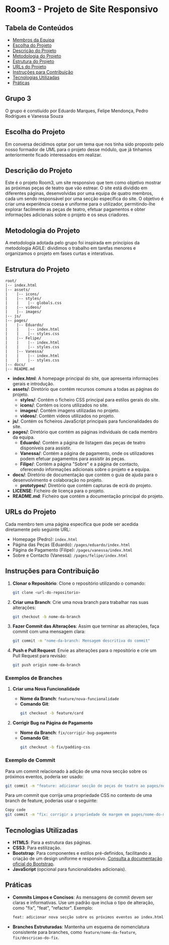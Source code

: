 # Room3 - Projeto de Site Responsivo

## Tabela de Conteúdos
- [Membros da Equipa](#grupo-3)
- [Escolha do Projeto](#escolha-do-projeto)
- [Descrição do Projeto](#descrição-do-projeto)
- [Metodologia do Projeto](#metodologia-do-projeto)
- [Estrutura do Projeto](#estrutura-do-projeto)
- [URLs do Projeto](#urls-do-projeto)
- [Instruções para Contribuição](#instruções-para-contribuição)
- [Tecnologias Utilizadas](#tecnologias-utilizadas)
- [Práticas](#práticas)

## Grupo 3

O grupo é constiuído por Eduardo Marques, Felipe Mendonça, Pedro Rodrigues e Vanessa Souza

## Escolha do Projeto

Em conversa decidimos optar por um tema que nos tinha sido proposto pelo nosso formador de UML para o projeto desse módulo, que já tínhamos anteriormente ficado interessados em realizar.

## Descrição do Projeto

Este é o projeto Room3, um site responsivo que tem como objetivo mostrar as próximas peças de teatro que vão estrear. O site está dividido em diferentes páginas, desenvolvidas por uma equipa de quatro membros, cada um sendo responsável por uma secção específica do site. O objetivo é criar uma experiência coesa e uniforme para o utilizador, permitindo-lhe explorar facilmente as peças de teatro, efetuar pagamentos e obter informações adicionais sobre o projeto e os seus criadores.

## Metodologia do Projeto

A metodologia adotada pelo grupo foi inspirada em princípios da metodologia AGILE: dividimos o trabalho em tarefas menores e organizamos o projeto em fases curtas e interativas.

## Estrutura do Projeto

```
root/
|-- index.html
|-- assets/
|    |-- icons/
|    |-- styles/
|    |    |-- globals.css
|    |-- videos/
|    |-- images/
|-- js/
|-- pages/
|    |-- Eduardo/
|    |    |-- index.html
|    |    |-- styles.css
|    |-- Felipe/
|    |    |-- index.html
|    |    |-- styles.css
|    |-- Vanessa/
|    |    |-- index.html
|    |    |-- styles.css
|-- docs/
|-- README.md
```

- **index.html**: A homepage principal do site, que apresenta informações gerais e introdução.
- **assets/**: Diretório que contém recursos comuns a todas as páginas do projeto.
  - **styles/**: Contém o ficheiro CSS principal para estilos gerais do site.
  - **icons/**: Contém os icons utilizados no site.
  - **images/**: Contém imagens utilizadas no projeto.
  - **videos/**: Contém videos utilizados no projeto.
- **js/**: Contém os ficheiros JavaScript principais para funcionalidades do site.
- **pages/**: Diretório que contém as páginas individuais de cada membro da equipa.
  - **Eduardo/**: Contém a página de listagem das peças de teatro disponíveis para assistir.
  - **Vanessa/**: Contém a página de pagamento, onde os utilizadores podem efetuar pagamentos para assistir às peças.
  - **Filipe/**: Contém a página "Sobre" e a página de contacto, oferecendo informações adicionais sobre o projeto e a equipa.
- **docs/**: Diretório de documentação que contém o guia de ajuda para o desenvolvimento e colaboração no projeto.
  - **prototypes/**: Diretório que contém capturas de ecrã do projeto.
- **LICENSE**: Ficheiro de licença para o projeto.
- **README.md**: Ficheiro que contém a documentação principal do projeto.

## URLs do Projeto

Cada membro tem uma página específica que pode ser acedida diretamente pelo seguinte URL:
- Homepage (Pedro): `index.html`
- Página das Peças (Eduardo): `/pages/eduardo/index.html`
- Página de Pagamento (Filipe): `/pages/vanessa/index.html`
- Sobre e Contacto (Vanessa): `/pages/felipe/index.html`

## Instruções para Contribuição

1. **Clonar o Repositório**: Clone o repositório utilizando o comando:
   ```bash
   git clone <url-do-repositorio>
   ```
2. **Criar uma Branch**: Crie uma nova branch para trabalhar nas suas alterações:
   ```bash
   git checkout -b nome-da-branch
   ```
3. **Fazer Commit das Alterações**: Assim que terminar as alterações, faça commit com uma mensagem clara:
   ```bash
   git commit -m "nome-da-branch: Mensagem descritiva do commit"
   ```
4. **Push e Pull Request**: Envie as alterações para o repositório e crie um Pull Request para revisão:
   ```bash
   git push origin nome-da-branch
   ```

### Exemplos de Branches
1. **Criar uma Nova Funcionalidade**
   - **Nome da Branch**: `feature/nova-funcionalidade`
   - **Comando Git**:
     ```bash
     git checkout -b feature/card
     ```

2. **Corrigir Bug na Página de Pagamento**
   - **Nome da Branch**: `fix/corrigir-bug-pagamento`
   - **Comando Git**:
     ```bash
     git checkout -b fix/padding-css
     ```

### Exemplo de Commit
Para um commit relacionado à adição de uma nova secção sobre os próximos eventos, poderia ser usado:
```bash
git commit -m "feature: adicionar secção de peças de teatro ao pages/nome-do-membro/index.html"
```

Para um commit que corrija uma propriedade CSS no contexto de uma branch de feature, poderias usar o seguinte:
```bash
Copy code
git commit -m "fix: corrigir a propriedade de margem em pages/nome-do-membro/styles.css na feature de peças de teatro"
```

## Tecnologias Utilizadas
- **HTML5**: Para a estrutura das páginas.
- **CSS3**: Para estilização.
- **Bootstrap**: Para componentes e estilos pré-definidos, facilitando a criação de um design uniforme e responsivo. [Consulta a documentação oficial do Bootstrap](https://getbootstrap.com/docs/).
- **JavaScript** (opcional para funcionalidades adicionais).

## Práticas
- **Commits Limpos e Concisos**: As mensagens de commit devem ser claras e informativas. Use um padrão que inclua o tipo de alteração, como "fix", "feat", "refactor". Exemplo:
  ```bash
  feat: adicionar nova secção sobre os próximos eventos ao index.html
  ```
- **Branches Estruturadas**: Mantenha um esquema de nomenclatura consistente para branches, como `feature/nome-da-feature`, `fix/descricao-do-fix`.